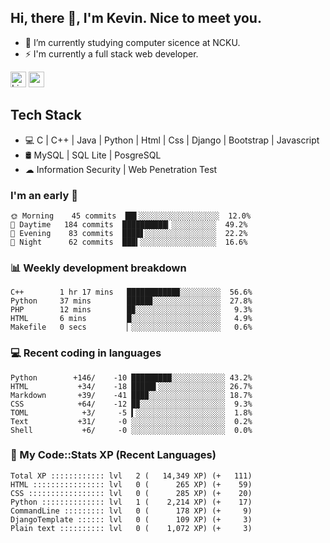 ## Hi, there 👋, I'm Kevin. Nice to meet you.

- 🌱 I’m currently studying computer sicence at NCKU.
- ⚡ I'm currently a full stack web developer.

<a href="https://www.linkedin.com/in/kevin12686/"><img alt="LinkedIn" src="https://img.shields.io/badge/linkedin%20-%230077B5.svg?&style=for-the-badge&logo=linkedin&logoColor=white" height=25></a>
<a href="https://www.instagram.com/kevin12686/"><img src="https://img.shields.io/badge/instagram-3f729b?&style=for-the-badge&logo=instagram&logoColor=white" height=25></a>

## Tech Stack

* 💻 C | C++ | Java | Python | Html | Css | Django | Bootstrap | Javascript
* 🛢️ MySQL | SQL Lite | PosgreSQL
* ☁ Information Security | Web Penetration Test

### I'm an early 🐤

<!-- early_bird start -->

```text
🌞 Morning    45 commits  ██▌░░░░░░░░░░░░░░░░░░  12.0%
🌆 Daytime   184 commits  ██████████▎░░░░░░░░░░  49.2%
🌃 Evening    83 commits  ████▋░░░░░░░░░░░░░░░░  22.2%
🌙 Night      62 commits  ███▍░░░░░░░░░░░░░░░░░  16.6%
```

<!-- early_bird end -->

### 📊 Weekly development breakdown

<!-- code_time start -->

```text
C++        1 hr 17 mins   ███████████▉░░░░░░░░░  56.6%
Python     37 mins        █████▊░░░░░░░░░░░░░░░  27.8%
PHP        12 mins        █▉░░░░░░░░░░░░░░░░░░░   9.3%
HTML       6 mins         █░░░░░░░░░░░░░░░░░░░░   4.9%
Makefile   0 secs         ▏░░░░░░░░░░░░░░░░░░░░   0.6%
```

<!-- code_time end -->

### 💻 Recent coding in languages

<!-- code_diff start -->

```text
Python        +146/    -10 █████████░░░░░░░░░░░░ 43.2%
HTML           +34/    -18 █████▌░░░░░░░░░░░░░░░ 26.7%
Markdown       +39/    -41 ███▉░░░░░░░░░░░░░░░░░ 18.7%
CSS            +64/    -12 █▉░░░░░░░░░░░░░░░░░░░  9.3%
TOML            +3/     -5 ▍░░░░░░░░░░░░░░░░░░░░  1.8%
Text           +31/     -0 ░░░░░░░░░░░░░░░░░░░░░  0.2%
Shell           +6/     -0 ░░░░░░░░░░░░░░░░░░░░░  0.0%
```

<!-- code_diff end -->

### 🧰 My Code::Stats XP (Recent Languages)

<!-- codestats start -->

```text
Total XP :::::::::::: lvl   2 (   14,349 XP) (+   111)
HTML :::::::::::::::: lvl   0 (      265 XP) (+    59)
CSS ::::::::::::::::: lvl   0 (      285 XP) (+    20)
Python :::::::::::::: lvl   1 (    2,214 XP) (+    17)
CommandLine ::::::::: lvl   0 (      178 XP) (+     9)
DjangoTemplate :::::: lvl   0 (      109 XP) (+     3)
Plain text :::::::::: lvl   0 (    1,072 XP) (+     3)
```

<!-- codestats end -->
